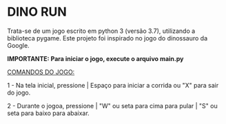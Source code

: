 # DINO RUN
Trata-se de um jogo escrito em python 3 (versão 3.7), utilizando a biblioteca pygame.
Este projeto foi inspirado no jogo do dinossauro da Google.

<b>IMPORTANTE: Para iniciar o jogo, execute o arquivo main.py</b>

<u>COMANDOS DO JOGO:</u>

1 - Na tela inicial, pressione | Espaço para iniciar a corrida ou "X" para sair do jogo.

2 - Durante o jogoa, pressione | "W" ou seta para cima para pular | "S" ou seta para baixo para abaixar.
